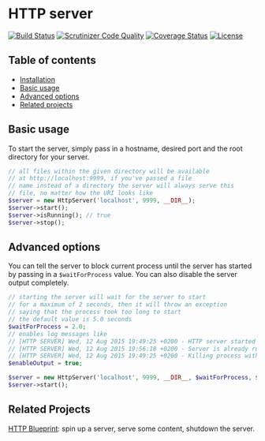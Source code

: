 # HTTP server

[![Build Status](https://travis-ci.org/weew/php-http-server.svg?branch=master)](https://travis-ci.org/weew/php-http-server)
[![Scrutinizer Code Quality](https://scrutinizer-ci.com/g/weew/php-http-server/badges/quality-score.png?b=master)](https://scrutinizer-ci.com/g/weew/php-http-server/?branch=master)
[![Coverage Status](https://coveralls.io/repos/weew/php-http-server/badge.svg?branch=master&service=github)](https://coveralls.io/github/weew/php-http-server?branch=master)
[![License](https://poser.pugx.org/weew/php-http-server/license)](https://packagist.org/packages/weew/php-http-server)

## Table of contents

- [Installation](#installation)
- [Basic usage](#basic-usage)
- [Advanced options](#advanced-options)
- [Related projects](#related-projects)

## Basic usage

To start the server, simply pass in a hostname, desired port and the root directory for your server.

```php
// all files within the given directory will be available
// at http://localhost:9999, if you've passed a file
// name instead of a directory the server will always serve this
// file, no matter how the URI looks like
$server = new HttpServer('localhost', 9999, __DIR__);
$server->start();
$server->isRunning(); // true
$server->stop();
```

## Advanced options

You can tell the server to block current process until the server has started by passing in a `$waitForProcess` value. You can also disable the server output completely.

```php
// starting the server will wait for the server to start
// for a maximum of 2 seconds, then it will throw an exception
// saying that the process took too long to start
// the default value is 5.0 seconds
$waitForProcess = 2.0;
// enables log messages like
// [HTTP SERVER] Wed, 12 Aug 2015 19:49:25 +0200 - HTTP server started on localhost:9999 with PID 99412
// [HTTP SERVER] Wed, 12 Aug 2015 19:56:18 +0200 - Server is already running at localhost:9999 with PID 99535
// [HTTP SERVER] Wed, 12 Aug 2015 19:49:25 +0200 - Killing process with PID 99412
$enableOutput = true;

$server = new HttpServer('localhost', 9999, __DIR__, $waitForProcess, $enableOutput);
$server->start();
```

## Related Projects

[HTTP Blueprint](https://github.com/weew/php-http-blueprint): spin up a server,
serve some content, shutdown the server.
